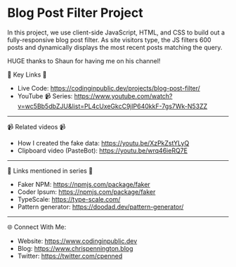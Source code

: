 # Blog Post Filter Project
In this project, we use client-side JavaScript, HTML, and CSS to build out a fully-responsive blog post filter. As site visitors type, the JS filters 600 posts and dynamically displays the most recent posts matching the query. 

HUGE thanks to Shaun for having me on his channel!

🔗  Key Links 🔗
- Live Code: https://codinginpublic.dev/projects/blog-post-filter/
- YouTube 📹 Series: https://www.youtube.com/watch?v=wc5Bb5dbZJU&list=PL4cUxeGkcC9jlP640kkF-7gs7Wk-N53ZZ

---------------------------------------

📹  Related videos 📹
- How I created the fake data: https://youtu.be/XzPkZstYLyQ
- Clipboard video (PasteBot): https://youtu.be/wrq46ieRQ7E

---------------------------------------

🔗  Links mentioned in series 🔗
- Faker NPM: https://npmjs.com/package/faker
- Coder Ipsum: https://npmjs.com/package/faker
- TypeScale: https://type-scale.com/
- Pattern generator: https://doodad.dev/pattern-generator/

---------------------------------------

🌐 Connect With Me:
- Website: https://www.codinginpublic.dev
- Blog: https://www.chrispennington.blog
- Twitter: https://twitter.com/cpenned
